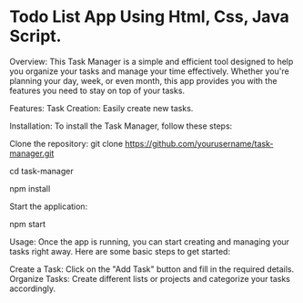 # Todo List App Using Html, Css, Java Script.

Overview: 
This Task Manager  is a simple and efficient tool designed to help you organize your tasks and manage your time effectively. Whether you're planning your day, week, or even month, this app provides you with the features you need to stay on top of your tasks.

Features:
Task Creation: Easily create new tasks.

Installation:
To install the Task Manager, follow these steps:

Clone the repository:
git clone https://github.com/yourusername/task-manager.git

cd task-manager

npm install

Start the application:

npm start

Usage:
Once the app is running, you can start creating and managing your tasks right away. Here are some basic steps to get started:

Create a Task: Click on the "Add Task" button and fill in the required details.
Organize Tasks: Create different lists or projects and categorize your tasks accordingly.
